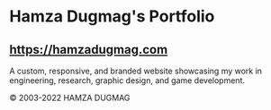 # Hamza Dugmag's Portfolio
## https://hamzadugmag.com

A custom, responsive, and branded website showcasing my work in engineering, research, graphic design, and game development.

© 2003-2022 HAMZA DUGMAG
